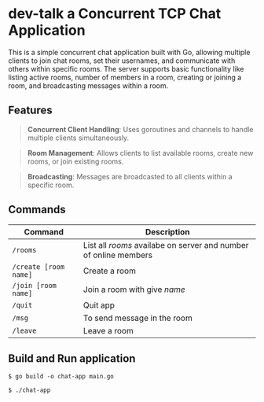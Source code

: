 # dev-talk a Concurrent TCP Chat Application

This is a simple concurrent chat application built with Go, allowing multiple clients to join chat rooms, set their usernames, and communicate with others within specific rooms. The server supports basic functionality like listing active rooms, number of members in a room, creating or joining a room, and broadcasting messages within a room.

## Features

> **Concurrent Client Handling**: Uses goroutines and channels to handle multiple clients simultaneously.

> **Room Management**: Allows clients to list available rooms, create new rooms, or join existing rooms.

> **Broadcasting**: Messages are broadcasted to all clients within a specific room.

## Commands

| Command               | Description                                                      |
| --------------------- | ---------------------------------------------------------------- |
| `/rooms`              | List all _rooms_ availabe on server and number of online members |
| `/create [room name]` | Create a room                                                    |
| `/join [room name]`   | Join a room with give _name_                                     |
| `/quit`               | Quit app                                                         |
| `/msg`                | To send message in the room                                      |
| `/leave`              | Leave a room                                                     |

## Build and Run application

```
$ go build -o chat-app main.go

$ ./chat-app

```
